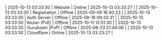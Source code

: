 | 2025-10-13 03:33:30 | Website | Online | 2025-10-13 03:33:27 |
| 2025-10-13 03:33:30 | Registration | Offline | 2025-09-09 16:40:23 |
| 2025-10-13 03:33:30 | Auth Server | Offline | 2025-08-18 09:33:31 |
| 2025-10-13 03:33:30 | Kezan (PvE) | Offline | 2025-10-11 12:51:30 |
| 2025-10-13 03:33:30 | Gurubashi (PvP) | Offline | 2025-08-23 21:44:06 |
| 2025-10-13 03:33:30 | Cloudflare | Online | 2025-10-13 03:33:27 |
